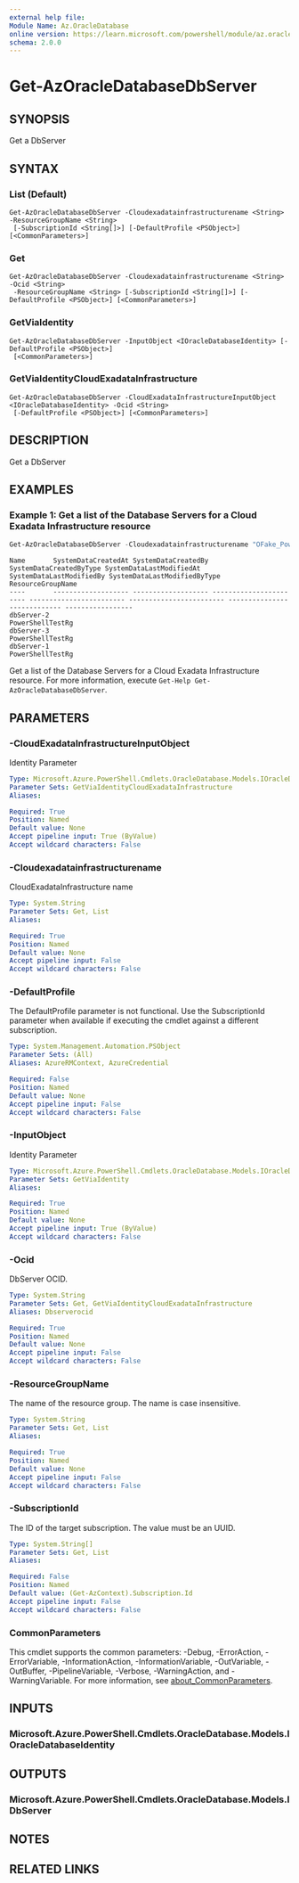```yaml
---
external help file:
Module Name: Az.OracleDatabase
online version: https://learn.microsoft.com/powershell/module/az.oracledatabase/get-azoracledatabasedbserver
schema: 2.0.0
---
```


# Get-AzOracleDatabaseDbServer

## SYNOPSIS
Get a DbServer

## SYNTAX

### List (Default)
```
Get-AzOracleDatabaseDbServer -Cloudexadatainfrastructurename <String> -ResourceGroupName <String>
 [-SubscriptionId <String[]>] [-DefaultProfile <PSObject>] [<CommonParameters>]
```

### Get
```
Get-AzOracleDatabaseDbServer -Cloudexadatainfrastructurename <String> -Ocid <String>
 -ResourceGroupName <String> [-SubscriptionId <String[]>] [-DefaultProfile <PSObject>] [<CommonParameters>]
```

### GetViaIdentity
```
Get-AzOracleDatabaseDbServer -InputObject <IOracleDatabaseIdentity> [-DefaultProfile <PSObject>]
 [<CommonParameters>]
```

### GetViaIdentityCloudExadataInfrastructure
```
Get-AzOracleDatabaseDbServer -CloudExadataInfrastructureInputObject <IOracleDatabaseIdentity> -Ocid <String>
 [-DefaultProfile <PSObject>] [<CommonParameters>]
```

## DESCRIPTION
Get a DbServer

## EXAMPLES

### Example 1: Get a list of the Database Servers for a Cloud Exadata Infrastructure resource
```powershell
Get-AzOracleDatabaseDbServer -Cloudexadatainfrastructurename "OFake_PowerShellTestExaInfra" -ResourceGroupName "PowerShellTestRg"
```

```output
Name       SystemDataCreatedAt SystemDataCreatedBy SystemDataCreatedByType SystemDataLastModifiedAt SystemDataLastModifiedBy SystemDataLastModifiedByType ResourceGroupName
----       ------------------- ------------------- ----------------------- ------------------------ ------------------------ ---------------------------- -----------------
dbServer-2                                                                                                                                                PowerShellTestRg
dbServer-3                                                                                                                                                PowerShellTestRg
dbServer-1                                                                                                                                                PowerShellTestRg
```

Get a list of the Database Servers for a Cloud Exadata Infrastructure resource.
For more information, execute `Get-Help Get-AzOracleDatabaseDbServer`.

## PARAMETERS

### -CloudExadataInfrastructureInputObject
Identity Parameter

```yaml
Type: Microsoft.Azure.PowerShell.Cmdlets.OracleDatabase.Models.IOracleDatabaseIdentity
Parameter Sets: GetViaIdentityCloudExadataInfrastructure
Aliases:

Required: True
Position: Named
Default value: None
Accept pipeline input: True (ByValue)
Accept wildcard characters: False
```

### -Cloudexadatainfrastructurename
CloudExadataInfrastructure name

```yaml
Type: System.String
Parameter Sets: Get, List
Aliases:

Required: True
Position: Named
Default value: None
Accept pipeline input: False
Accept wildcard characters: False
```

### -DefaultProfile
The DefaultProfile parameter is not functional.
Use the SubscriptionId parameter when available if executing the cmdlet against a different subscription.

```yaml
Type: System.Management.Automation.PSObject
Parameter Sets: (All)
Aliases: AzureRMContext, AzureCredential

Required: False
Position: Named
Default value: None
Accept pipeline input: False
Accept wildcard characters: False
```

### -InputObject
Identity Parameter

```yaml
Type: Microsoft.Azure.PowerShell.Cmdlets.OracleDatabase.Models.IOracleDatabaseIdentity
Parameter Sets: GetViaIdentity
Aliases:

Required: True
Position: Named
Default value: None
Accept pipeline input: True (ByValue)
Accept wildcard characters: False
```

### -Ocid
DbServer OCID.

```yaml
Type: System.String
Parameter Sets: Get, GetViaIdentityCloudExadataInfrastructure
Aliases: Dbserverocid

Required: True
Position: Named
Default value: None
Accept pipeline input: False
Accept wildcard characters: False
```

### -ResourceGroupName
The name of the resource group.
The name is case insensitive.

```yaml
Type: System.String
Parameter Sets: Get, List
Aliases:

Required: True
Position: Named
Default value: None
Accept pipeline input: False
Accept wildcard characters: False
```

### -SubscriptionId
The ID of the target subscription.
The value must be an UUID.

```yaml
Type: System.String[]
Parameter Sets: Get, List
Aliases:

Required: False
Position: Named
Default value: (Get-AzContext).Subscription.Id
Accept pipeline input: False
Accept wildcard characters: False
```

### CommonParameters
This cmdlet supports the common parameters: -Debug, -ErrorAction, -ErrorVariable, -InformationAction, -InformationVariable, -OutVariable, -OutBuffer, -PipelineVariable, -Verbose, -WarningAction, and -WarningVariable. For more information, see [about_CommonParameters](http://go.microsoft.com/fwlink/?LinkID=113216).

## INPUTS

### Microsoft.Azure.PowerShell.Cmdlets.OracleDatabase.Models.IOracleDatabaseIdentity

## OUTPUTS

### Microsoft.Azure.PowerShell.Cmdlets.OracleDatabase.Models.IDbServer

## NOTES

## RELATED LINKS

